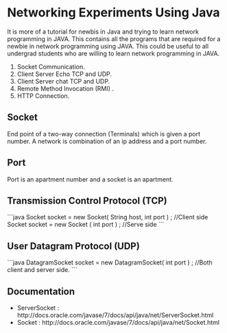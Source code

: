 # Networking Experiments Using Java
<p>It is more of a tutorial for newbis in Java and trying to learn network programming in JAVA.
This contains all the programs that are required for a newbie in network programming using JAVA.
This could be useful to all undergrad students who are willing to learn network programming in JAVA.</p>
<ol><li>Socket Communication.</li>
<li> Client Server Echo TCP and UDP.</li>
<li> Client Server chat TCP and UDP.</li>
<li> Remote Method Invocation (RMI) .</li>
<li> HTTP Connection.</li></ol>
<h2>Socket</h2>
<p>End point of a two-way connection (Terminals) 
which is given a port number. A network is combination of an ip address and a port number.  </p>
<h2>Port</h2>
<p>Port is an apartment number and a socket is an apartment.</p>
<h2>Transmission Control Protocol (TCP)</h2>
```java
  Socket socket = new Socket( String host, int port ) ;  //Client side
  Socket socket = new Socket ( int port ) ; //Serve side
```
<h2>User Datagram Protocol (UDP) </h2>
```java
  DatagramSocket socket = new DatagramSocket( int port ) ; //Both client and server side.
```
<h2>Documentation</h2>
<ul>
<li>ServerSocket : http://docs.oracle.com/javase/7/docs/api/java/net/ServerSocket.html</li>
<li>Socket : http://docs.oracle.com/javase/7/docs/api/java/net/Socket.html</li>
</ul>

